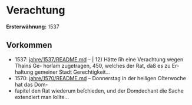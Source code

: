 # Verachtung

**Ersterwähnung:** 1537

## Vorkommen
- 1537: [jahre/1537/README.md](../jahre/1537/README.md) – | 12) Hätte ſih eine Verachtung wegen Thains Ge-
horſam zugetragen, 450, welches der Rat, daß es zu Er-
haltung gemeiner Stadt Gerechtigkeit...
- 1570: [jahre/1570/README.md](../jahre/1570/README.md) – Donnerstag in der heiligen Oſterwoche hat das Dom-
- fapitel den Rat wiederum beſchieden, und der Domdechant
die Sache extendiert man ſollte...
